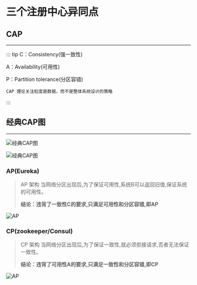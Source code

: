 # **三个注册中心异同点**

## **CAP**
---

::: tip
C：Consistency(强一致性)

A：Availability(可用性)

P：Partition tolerance(分区容错)

    CAP 理论关注粒度是数据，而不是整体系统设计的策略
:::

## **经典CAP图**
---

![经典CAP图](/docs/assets/spring-cloud-2/F-module/yky-20200909160103.png)

![经典CAP图](/docs/assets/spring-cloud-2/F-module/yky-20200909160418.png)

### **AP(Eureka)**
> AP 架构
> 当网络分区出现后,为了保证可用性,系统B可以返回旧值,保证系统的可用性。
>
> **结论：违背了一致性C的要求,只满足可用性和分区容错,即AP**

![AP](/docs/assets/spring-cloud-2/F-module/yky-20200909161616.png)

### **CP(zookeeper/Consul)**
> CP 架构
> 当网络分区出现后,为了保证一致性,就必须拒接请求,否者无法保证一致性。
>
> **结论：违背了可用性A的要求,只满足一致性和分区容错,即CP**

![AP](/docs/assets/spring-cloud-2/F-module/yky-20200909161858.png)
